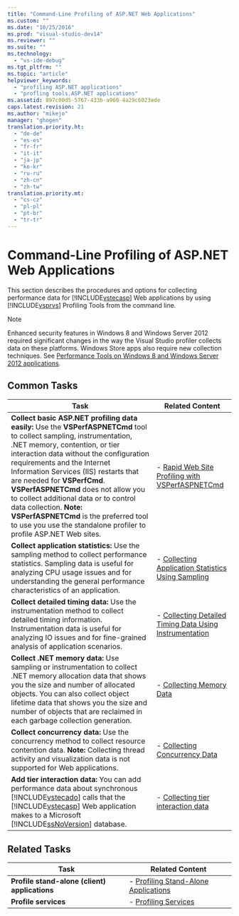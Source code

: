 ```yaml
---
title: "Command-Line Profiling of ASP.NET Web Applications"
ms.custom: ""
ms.date: "10/25/2016"
ms.prod: "visual-studio-dev14"
ms.reviewer: ""
ms.suite: ""
ms.technology: 
  - "vs-ide-debug"
ms.tgt_pltfrm: ""
ms.topic: "article"
helpviewer_keywords: 
  - "profiling ASP.NET applications"
  - "profling tools,ASP.NET applications"
ms.assetid: 897c00d5-5767-433b-a960-4a29c6023ede
caps.latest.revision: 21
ms.author: "mikejo"
manager: "ghogen"
translation.priority.ht: 
  - "de-de"
  - "es-es"
  - "fr-fr"
  - "it-it"
  - "ja-jp"
  - "ko-kr"
  - "ru-ru"
  - "zh-cn"
  - "zh-tw"
translation.priority.mt: 
  - "cs-cz"
  - "pl-pl"
  - "pt-br"
  - "tr-tr"
---
```

# Command-Line Profiling of ASP.NET Web Applications
This section describes the procedures and options for collecting performance data for [!INCLUDE[vstecasp](../code-quality/includes/vstecasp_md.md)] Web applications by using [!INCLUDE[vsprvs](../code-quality/includes/vsprvs_md.md)] Profiling Tools from the command line.  
  
> [!NOTE]
>  Enhanced security features in Windows 8 and Windows Server 2012 required significant changes in the way the Visual Studio profiler collects data on these platforms. Windows Store apps also require new collection techniques. See [Performance Tools on Windows 8 and Windows Server 2012 applications](../profiling/performance-tools-on-windows-8-and-windows-server-2012-applications.md).  
  
## Common Tasks  
  
|Task|Related Content|  
|----------|---------------------|  
|**Collect basic ASP.NET profiling data easily:** Use the **VSPerfASPNETCmd** tool to collect sampling, instrumentation, .NET memory, contention, or tier interaction data without the configuration requirements and the Internet Information Services (IIS) restarts that are needed for **VSPerfCmd**. **VSPerfASPNETCmd** does not allow you to collect additional data or to control data collection. **Note:**  **VSPerfASPNETCmd** is the preferred tool to use you use the standalone profiler to profile ASP.NET Web sites.|-   [Rapid Web Site Profiling with VSPerfASPNETCmd](../profiling/rapid-web-site-profiling-with-vsperfaspnetcmd.md)|  
|**Collect application statistics:** Use the sampling method to collect performance statistics. Sampling data is useful for analyzing CPU usage issues and for understanding the general performance characteristics of an application.|-   [Collecting Application Statistics Using Sampling](../profiling/f8383ab1-eb49-4d3f-8608-d8b4d51a81be.md)|  
|**Collect detailed timing data:** Use the instrumentation method to collect detailed timing information. Instrumentation data is useful for analyzing IO issues and for fine-grained analysis of application scenarios.|-   [Collecting Detailed Timing Data Using Instrumentation](../profiling/29f2fc55-aaf7-4e18-a672-8815455fba73.md)|  
|**Collect .NET memory data:** Use sampling or instrumentation to collect .NET memory allocation data that shows you the size and number of allocated objects. You can also collect object lifetime data that shows you the size and number of objects that are reclaimed in each garbage collection generation.|-   [Collecting Memory Data](../profiling/57acf2b0-327a-4c0e-8078-ac2f6d99457d.md)|  
|**Collect concurrency data:** Use the concurrency method to collect resource contention data. **Note:**  Collecting thread activity and visualization data is not supported for Web applications.|-   [Collecting Concurrency Data](../profiling/0ba431c1-9eaf-4af9-8ce0-669c0835cdc2.md)|  
|**Add tier interaction data:** You can add performance data about synchronous [!INCLUDE[vstecado](../data-tools/includes/vstecado_md.md)] calls that the [!INCLUDE[vstecasp](../code-quality/includes/vstecasp_md.md)] Web application makes to a Microsoft [!INCLUDE[ssNoVersion](../data-tools/includes/ssnoversion_md.md)] database.|-   [Collecting tier interaction data](../profiling/adding-tier-interaction-data-from-the-command-line.md)|  
  
## Related Tasks  
  
|Task|Related Content|  
|----------|---------------------|  
|**Profile stand-alone (client) applications**|-   [Profiling Stand-Alone Applications](../profiling/command-line-profiling-of-stand-alone-applications.md)|  
|**Profile services**|-   [Profiling Services](../profiling/command-line-profiling-of-services.md)|